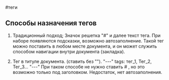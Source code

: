 #теги 

## Способы назначения тегов

1. Традиционный подход;
 Значок решетка "#" и далее текст тега. При наборе появляются подсказки, возможно автозаполнение. Такой тег можно поставить в любом месте документа, и он может служить способом навигации внутри документа (закладка). 

2. Тег в титуле документа. (ставить без "").
"---"
tags:  тег_1, Тег_2, Тег_3...
"---"
При таком способе не нужно ставить # , но это возможно только под заголовком.
Недостаток, нет автозаполнения.